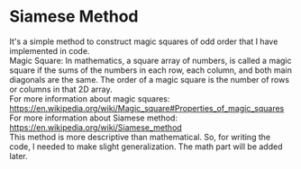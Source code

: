 # Siamese Method
It's a simple method to construct magic squares of odd order that I have implemented in code. \
Magic Square: In mathematics, a square array of numbers, is called a magic square if the sums of the numbers in each row, each column, and both main diagonals are the same. The order of a magic square is the number of rows or columns in that 2D array. \
For more information about magic squares: https://en.wikipedia.org/wiki/Magic_square#Properties_of_magic_squares \
For more information about Siamese method: https://en.wikipedia.org/wiki/Siamese_method \
This method is more descriptive than mathematical. So, for writing the code, I needed to make slight generalization. The math part will be added later.
